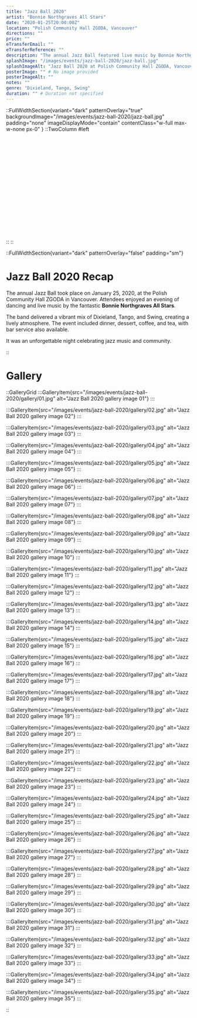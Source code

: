 ```yaml
---
title: "Jazz Ball 2020"
artist: "Bonnie Northgraves All Stars"
date: "2020-01-25T20:00:00Z"
location: "Polish Community Hall ZGODA, Vancouver"
directions: ""
price: ""
eTransferEmail: ""
eTransferReference: ""
description: "The annual Jazz Ball featured live music by Bonnie Northgraves All Stars playing Dixieland, Tango, and Swing. Guests enjoyed dinner, dessert, coffee, and tea."
splashImage: "/images/events/jazz-ball-2020/jazz-ball.jpg"
splashImageAlt: "Jazz Ball 2020 at Polish Community Hall ZGODA, Vancouver"
posterImage: "" # No image provided
posterImageAlt: ""
notes: ""
genre: "Dixieland, Tango, Swing"
duration: "" # Duration not specified
---
```


::FullWidthSection{variant="dark" patternOverlay="true" backgroundImage="/images/events/jazz-ball-2020/jazz-ball.jpg" padding="none" imageDisplayMode="contain" contentClass="w-full max-w-none px-0" }
::TwoColumn
#left
<br><br><br/>
<br><br><br/>
<br><br><br/>
<br><br><br/>
<br><br><br/>
<br><br><br/>
::
::

::FullWidthSection{variant="dark" patternOverlay="false" padding="sm"}

# Jazz Ball 2020 Recap

The annual Jazz Ball took place on January 25, 2020, at the Polish Community Hall ZGODA in Vancouver. Attendees enjoyed an evening of dancing and live music by the fantastic **Bonnie Northgraves All Stars**.

The band delivered a vibrant mix of Dixieland, Tango, and Swing, creating a lively atmosphere. The event included dinner, dessert, coffee, and tea, with bar service also available.

It was an unforgettable night celebrating jazz music and community.

::

# Gallery

::GalleryGrid
:::GalleryItem{src="/images/events/jazz-ball-2020/gallery/01.jpg" alt="Jazz Ball 2020 gallery image 01"}
:::

:::GalleryItem{src="/images/events/jazz-ball-2020/gallery/02.jpg" alt="Jazz Ball 2020 gallery image 02"}
:::

:::GalleryItem{src="/images/events/jazz-ball-2020/gallery/03.jpg" alt="Jazz Ball 2020 gallery image 03"}
:::

:::GalleryItem{src="/images/events/jazz-ball-2020/gallery/04.jpg" alt="Jazz Ball 2020 gallery image 04"}
:::

:::GalleryItem{src="/images/events/jazz-ball-2020/gallery/05.jpg" alt="Jazz Ball 2020 gallery image 05"}
:::

:::GalleryItem{src="/images/events/jazz-ball-2020/gallery/06.jpg" alt="Jazz Ball 2020 gallery image 06"}
:::

:::GalleryItem{src="/images/events/jazz-ball-2020/gallery/07.jpg" alt="Jazz Ball 2020 gallery image 07"}
:::

:::GalleryItem{src="/images/events/jazz-ball-2020/gallery/08.jpg" alt="Jazz Ball 2020 gallery image 08"}
:::

:::GalleryItem{src="/images/events/jazz-ball-2020/gallery/09.jpg" alt="Jazz Ball 2020 gallery image 09"}
:::

:::GalleryItem{src="/images/events/jazz-ball-2020/gallery/10.jpg" alt="Jazz Ball 2020 gallery image 10"}
:::

:::GalleryItem{src="/images/events/jazz-ball-2020/gallery/11.jpg" alt="Jazz Ball 2020 gallery image 11"}
:::

:::GalleryItem{src="/images/events/jazz-ball-2020/gallery/12.jpg" alt="Jazz Ball 2020 gallery image 12"}
:::

:::GalleryItem{src="/images/events/jazz-ball-2020/gallery/13.jpg" alt="Jazz Ball 2020 gallery image 13"}
:::

:::GalleryItem{src="/images/events/jazz-ball-2020/gallery/14.jpg" alt="Jazz Ball 2020 gallery image 14"}
:::

:::GalleryItem{src="/images/events/jazz-ball-2020/gallery/15.jpg" alt="Jazz Ball 2020 gallery image 15"}
:::

:::GalleryItem{src="/images/events/jazz-ball-2020/gallery/16.jpg" alt="Jazz Ball 2020 gallery image 16"}
:::

:::GalleryItem{src="/images/events/jazz-ball-2020/gallery/17.jpg" alt="Jazz Ball 2020 gallery image 17"}
:::

:::GalleryItem{src="/images/events/jazz-ball-2020/gallery/18.jpg" alt="Jazz Ball 2020 gallery image 18"}
:::

:::GalleryItem{src="/images/events/jazz-ball-2020/gallery/19.jpg" alt="Jazz Ball 2020 gallery image 19"}
:::

:::GalleryItem{src="/images/events/jazz-ball-2020/gallery/20.jpg" alt="Jazz Ball 2020 gallery image 20"}
:::

:::GalleryItem{src="/images/events/jazz-ball-2020/gallery/21.jpg" alt="Jazz Ball 2020 gallery image 21"}
:::

:::GalleryItem{src="/images/events/jazz-ball-2020/gallery/22.jpg" alt="Jazz Ball 2020 gallery image 22"}
:::

:::GalleryItem{src="/images/events/jazz-ball-2020/gallery/23.jpg" alt="Jazz Ball 2020 gallery image 23"}
:::

:::GalleryItem{src="/images/events/jazz-ball-2020/gallery/24.jpg" alt="Jazz Ball 2020 gallery image 24"}
:::

:::GalleryItem{src="/images/events/jazz-ball-2020/gallery/25.jpg" alt="Jazz Ball 2020 gallery image 25"}
:::

:::GalleryItem{src="/images/events/jazz-ball-2020/gallery/26.jpg" alt="Jazz Ball 2020 gallery image 26"}
:::

:::GalleryItem{src="/images/events/jazz-ball-2020/gallery/27.jpg" alt="Jazz Ball 2020 gallery image 27"}
:::

:::GalleryItem{src="/images/events/jazz-ball-2020/gallery/28.jpg" alt="Jazz Ball 2020 gallery image 28"}
:::

:::GalleryItem{src="/images/events/jazz-ball-2020/gallery/29.jpg" alt="Jazz Ball 2020 gallery image 29"}
:::

:::GalleryItem{src="/images/events/jazz-ball-2020/gallery/30.jpg" alt="Jazz Ball 2020 gallery image 30"}
:::

:::GalleryItem{src="/images/events/jazz-ball-2020/gallery/31.jpg" alt="Jazz Ball 2020 gallery image 31"}
:::

:::GalleryItem{src="/images/events/jazz-ball-2020/gallery/32.jpg" alt="Jazz Ball 2020 gallery image 32"}
:::

:::GalleryItem{src="/images/events/jazz-ball-2020/gallery/33.jpg" alt="Jazz Ball 2020 gallery image 33"}
:::

:::GalleryItem{src="/images/events/jazz-ball-2020/gallery/34.jpg" alt="Jazz Ball 2020 gallery image 34"}
:::

:::GalleryItem{src="/images/events/jazz-ball-2020/gallery/35.jpg" alt="Jazz Ball 2020 gallery image 35"}
:::

::
